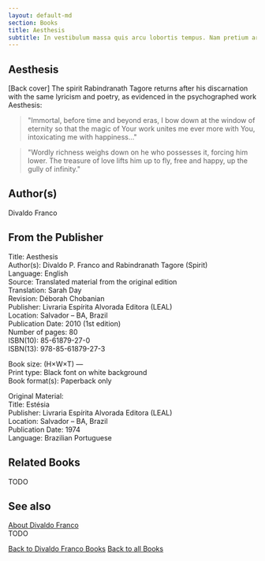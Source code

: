 ```yaml
---
layout: default-md
section: Books
title: Aesthesis
subtitle: In vestibulum massa quis arcu lobortis tempus. Nam pretium arcu in odio vulputate luctus.
---
```


## Aesthesis

[Back cover] The spirit Rabindranath Tagore returns after his discarnation with the same lyricism and poetry, as evidenced in the psychographed work Aesthesis:
>"Immortal, before time and beyond eras, I bow down at the window of eternity so that the magic of Your work unites me ever more with You, intoxicating me with happiness…"

>"Wordly richness weighs down on he who possesses it, forcing him lower. The treasure of love lifts him up to fly, free and happy, up the gully of infinity."

## Author(s)
Divaldo Franco

## From the Publisher
Title: 	Aesthesis  
Author(s): 	Divaldo P. Franco and Rabindranath Tagore (Spirit)  
Language: 	English  
Source: 	Translated material from the original edition  
Translation: 	Sarah Day  
Revision: 	Déborah Chobanian  
Publisher: 	Livraria Espírita Alvorada Editora (LEAL)  
Location: 	Salvador – BA, Brazil  
Publication Date: 	2010 (1st edition)  
Number of pages: 	80  
ISBN(10): 	85-61879-27-0  
ISBN(13): 	978-85-61879-27-3  
  
Book size: (H×W×T) 	—  
Print type: 	Black font on white background  
Book format(s): 	Paperback only  
  
Original Material: 	  
Title: 	Estésia  
Publisher: 	Livraria Espírita Alvorada Editora (LEAL)  
Location: 	Salvador – BA, Brazil  
Publication Date: 	1974  
Language: 	Brazilian Portuguese  



## Related Books
TODO

## See also
[About Divaldo Franco](/profile/divaldo-franco)  
TODO


<a href="/books/divaldo-franco" class="button">Back to Divaldo Franco Books</a>
<a href="/books" class="button">Back to all Books</a>

